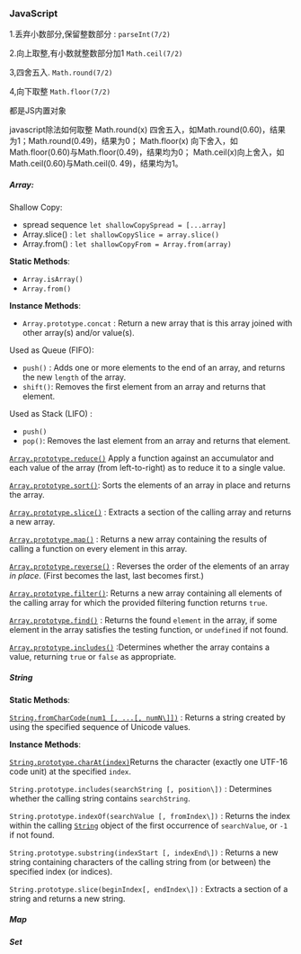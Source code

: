 ### JavaScript



1.丢弃小数部分,保留整数部分  : `parseInt(7/2) `

2.向上取整,有小数就整数部分加1 `Math.ceil(7/2)` 

3,四舍五入. `Math.round(7/2) `

4,向下取整 `Math.floor(7/2)`

都是JS内置对象

javascript除法如何取整
Math.round(x) 四舍五入，如Math.round(0.60)，结果为1；Math.round(0.49)，结果为0；
Math.floor(x) 向下舍入，如Math.floor(0.60)与Math.floor(0.49)，结果均为0；
Math.ceil(x)向上舍入，如Math.ceil(0.60)与Math.ceil(0. 49)，结果均为1。



##### Array:

Shallow Copy:

- spread sequence `let shallowCopySpread = [...array]`
- Array.slice() : `let shallowCopySlice = array.slice()`
- Array.from() : `let shallowCopyFrom = Array.from(array)`

**Static Methods**:

- `Array.isArray()`
- `Array.from()`

**Instance Methods**:

- `Array.prototype.concat` : Return a new array that is this array joined with other array(s) and/or value(s).



Used as Queue (FIFO):

- `push()` : Adds one or more elements to the end of an array, and returns the new `length` of the array.
- `shift()`: Removes the first element from an array and returns that element.



Used as Stack (LIFO) :

- `push()`
- `pop()`: Removes the last element from an array and returns that element.



[`Array.prototype.reduce()`](https://developer.mozilla.org/en-US/docs/Web/JavaScript/Reference/Global_Objects/Array/Reduce) Apply a function against an accumulator and each value of the array (from left-to-right) as to reduce it to a single value.

[`Array.prototype.sort()`](https://developer.mozilla.org/en-US/docs/Web/JavaScript/Reference/Global_Objects/Array/sort): Sorts the elements of an array in place and returns the array.

[`Array.prototype.slice()`](https://developer.mozilla.org/en-US/docs/Web/JavaScript/Reference/Global_Objects/Array/slice) : Extracts a section of the calling array and returns a new array.

[`Array.prototype.map()`](https://developer.mozilla.org/en-US/docs/Web/JavaScript/Reference/Global_Objects/Array/map) : Returns a new array containing the results of calling a function on every element in this array.

[`Array.prototype.reverse()`](https://developer.mozilla.org/en-US/docs/Web/JavaScript/Reference/Global_Objects/Array/reverse) : Reverses the order of the elements of an array *in place*. (First becomes the last, last becomes first.)

[`Array.prototype.filter()`](https://developer.mozilla.org/en-US/docs/Web/JavaScript/Reference/Global_Objects/Array/filter): Returns a new array containing all elements of the calling array for which the provided filtering function returns `true`.

[`Array.prototype.find()`](https://developer.mozilla.org/en-US/docs/Web/JavaScript/Reference/Global_Objects/Array/find) : Returns the found `element` in the array, if some element in the array satisfies the testing function, or `undefined` if not found.

[`Array.prototype.includes()`](https://developer.mozilla.org/en-US/docs/Web/JavaScript/Reference/Global_Objects/Array/includes) :Determines whether the array contains a value, returning `true` or `false` as appropriate.

##### String

**Static Methods**:

[`String.fromCharCode(num1 [, ...[, numN\]])`](https://developer.mozilla.org/en-US/docs/Web/JavaScript/Reference/Global_Objects/String/fromCharCode) : Returns a string created by using the specified sequence of Unicode values.

**Instance Methods**:

[`String.prototype.charAt(index)`](https://developer.mozilla.org/en-US/docs/Web/JavaScript/Reference/Global_Objects/String/charAt)Returns the character (exactly one UTF-16 code unit) at the specified `index`.

`String.prototype.includes(searchString [, position\])` : Determines whether the calling string contains `searchString`.

`String.prototype.indexOf(searchValue [, fromIndex\])`  : Returns the index within the calling [`String`](https://developer.mozilla.org/en-US/docs/Web/JavaScript/Reference/Global_Objects/String) object of the first occurrence of `searchValue`, or `-1` if not found.

`String.prototype.substring(indexStart [, indexEnd\])` : Returns a new string containing characters of the calling string from (or between) the specified index (or indices).

`String.prototype.slice(beginIndex[, endIndex\])` : Extracts a section of a string and returns a new string.

##### Map



##### Set





